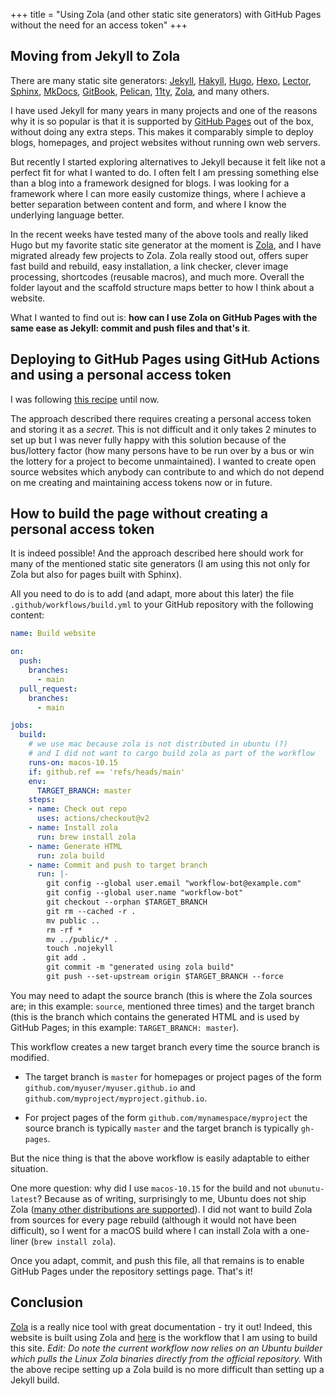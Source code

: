 +++
title = "Using Zola (and other static site generators) with GitHub Pages without the need for an access token"
+++

## Moving from Jekyll to Zola

There are many static site generators:
[Jekyll](https://jekyllrb.com/),
[Hakyll](https://jaspervdj.be/hakyll/),
[Hugo](https://gohugo.io/),
[Hexo](https://hexo.io/),
[Lector](https://www.getlektor.com/),
[Sphinx](https://www.sphinx-doc.org/),
[MkDocs](https://www.mkdocs.org/),
[GitBook](https://www.gitbook.com/),
[Pelican](https://blog.getpelican.com/),
[11ty](https://www.11ty.dev/),
[Zola](https://www.getzola.org/),
and many others.

I have used Jekyll for many years in many projects and one of the reasons why
it is so popular is that it is supported by [GitHub
Pages](https://pages.github.com/) out of the box, without doing any extra
steps.  This makes it comparably simple to deploy blogs, homepages, and project
websites without running own web servers.

But recently I started exploring alternatives to Jekyll because it felt like
not a perfect fit for what I wanted to do. I often felt I am pressing something
else than a blog into a framework designed for blogs.  I was looking for
a framework where I can more easily customize things, where I achieve a better
separation between content and form, and where I know the underlying language
better.

In the recent weeks have tested many of the above tools and really liked Hugo
but my favorite static site generator at the moment is
[Zola](https://www.getzola.org/), and I have migrated already few projects to
Zola.  Zola really stood out, offers super fast build and rebuild, easy
installation, a link checker, clever image processing, shortcodes (reusable
macros), and much more. Overall the folder layout and the scaffold structure
maps better to how I think about a website.

What I wanted to find out is: **how can I use
Zola on GitHub Pages with the same ease as Jekyll: commit and push files and
that's it**.


## Deploying to GitHub Pages using GitHub Actions and using a personal access token

I was following
[this recipe](https://www.getzola.org/documentation/deployment/github-pages/#github-actions)
until now.

The approach described there requires creating a personal access token and
storing it as a *secret*.  This is not difficult and it only takes 2 minutes to
set up but I was never fully happy with this solution because of the
bus/lottery factor (how many persons have to be run over by a bus or win the
lottery for a project to become unmaintained). I wanted to create open source
websites which anybody can contribute to and which do not depend on me creating
and maintaining access tokens now or in future.


## How to build the page without creating a personal access token

It is indeed possible! And the approach described here should work for many of
the mentioned static site generators (I am using this not only for Zola but
also for pages built with Sphinx).

All you need to do is to add (and adapt, more about this later) the file
`.github/workflows/build.yml` to your GitHub repository with the following content:

```yml
name: Build website

on:
  push:
    branches:
      - main
  pull_request:
    branches:
      - main

jobs:
  build:
    # we use mac because zola is not distributed in ubuntu (?)
    # and I did not want to cargo build zola as part of the workflow
    runs-on: macos-10.15
    if: github.ref == 'refs/heads/main'
    env:
      TARGET_BRANCH: master
    steps:
    - name: Check out repo
      uses: actions/checkout@v2
    - name: Install zola
      run: brew install zola
    - name: Generate HTML
      run: zola build
    - name: Commit and push to target branch
      run: |-
        git config --global user.email "workflow-bot@example.com"
        git config --global user.name "workflow-bot"
        git checkout --orphan $TARGET_BRANCH
        git rm --cached -r .
        mv public ..
        rm -rf *
        mv ../public/* .
        touch .nojekyll
        git add .
        git commit -m "generated using zola build"
        git push --set-upstream origin $TARGET_BRANCH --force
```

You may need to adapt the source branch (this is where the Zola sources are; in
this example: `source`, mentioned three times) and the target branch (this is
the branch which contains the generated HTML and is used by GitHub Pages; in
this example: `TARGET_BRANCH: master`).

This workflow creates a new target branch every time the source branch is
modified.

- The target branch is `master` for homepages or project pages of the form
  `github.com/myuser/myuser.github.io` and
  `github.com/myproject/myproject.github.io`.

- For project pages of the form `github.com/mynamespace/myproject` the source
  branch is typically `master` and the target branch is typically `gh-pages`.

But the nice thing is that the above workflow is easily adaptable to either
situation.

One more question: why did I use `macos-10.15` for the build and not
`ubunutu-latest`? Because as of writing, surprisingly to me, Ubuntu does not
ship Zola ([many other distributions are
supported](https://www.getzola.org/documentation/getting-started/installation/)).
I did not want to build Zola from sources for every page rebuild (although it
would not have been difficult), so I went for a macOS build where I can install
Zola with a one-liner (`brew install zola`).

Once you adapt, commit, and push this file, all that remains is to enable
GitHub Pages under the repository settings page. That's it!


## Conclusion

[Zola](https://www.getzola.org/) is a really nice tool with great documentation - try it out!
Indeed, this website is built using Zola and
[here](https://github.com/bast/bast.github.io/blob/main/.github/workflows/build.yml)
is the workflow that I am using to build this site. *Edit: Do note the current workflow now relies on an Ubuntu builder which pulls the Linux Zola binaries directly from the official repository.*
With the above recipe setting up a Zola build is no more difficult than setting
up a Jekyll build.
